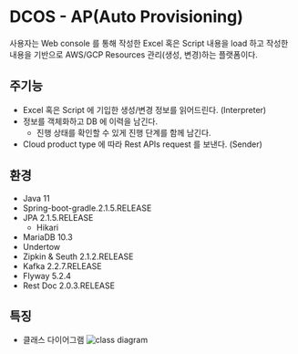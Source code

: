 # DCOS - AP(Auto Provisioning)
사용자는 Web console 를 통해 작성한 Excel 혹은 Script 내용을 load 하고 작성한 내용을 기반으로 AWS/GCP Resources 관리(생성, 변경)하는 플랫폼이다.
 

## 주기능
 - Excel 혹은 Script 에 기입한 생성/변경 정보를 읽어드린다. (Interpreter)
 - 정보를 객체화하고 DB 에 이력을 남긴다.
   - 진행 상태를 확인할 수 있게 진행 단계를 함께 남긴다. 
 - Cloud product type 에 따라 Rest APIs request 를 보낸다. (Sender)
 
## 환경
 - Java 11
 - Spring-boot-gradle.2.1.5.RELEASE
 - JPA 2.1.5.RELEASE
   - Hikari
 - MariaDB 10.3
 - Undertow
 - Zipkin & Seuth 2.1.2.RELEASE
 - Kafka 2.2.7.RELEASE 
 - Flyway 5.2.4
 - Rest Doc 2.0.3.RELEASE

 ## 특징 
 - 클래스 다이어그램 ![class diagram](https://user-images.githubusercontent.com/7507111/62588365-707eaf80-b900-11e9-8feb-a5f87908a222.png)
    
